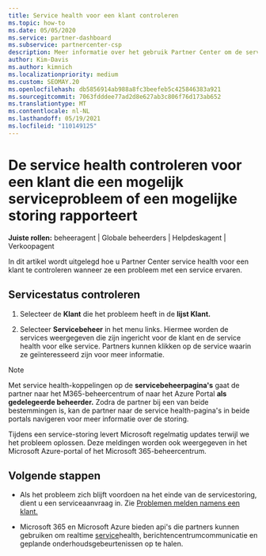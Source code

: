 ```yaml
---
title: Service health voor een klant controleren
ms.topic: how-to
ms.date: 05/05/2020
ms.service: partner-dashboard
ms.subservice: partnercenter-csp
description: Meer informatie over het gebruik Partner Center om de service health voor een klant te controleren wanneer deze een probleem met een service ervaart.
author: Kim-Davis
ms.author: kimnich
ms.localizationpriority: medium
ms.custom: SEOMAY.20
ms.openlocfilehash: db5856914ab988a8fc3beefeb5c425846383a921
ms.sourcegitcommit: 7063fdddee77ad2d8e627ab3c806f76d173ab652
ms.translationtype: MT
ms.contentlocale: nl-NL
ms.lasthandoff: 05/19/2021
ms.locfileid: "110149125"
---
```

# <a name="check-service-health-for-a-customer-reporting-a-potential-service-problem-or-outage"></a>De service health controleren voor een klant die een mogelijk serviceprobleem of een mogelijke storing rapporteert

**Juiste rollen:** beheeragent | Globale beheerders | Helpdeskagent | Verkoopagent

In dit artikel wordt uitgelegd hoe u Partner Center service health voor een klant te controleren wanneer ze een probleem met een service ervaren. 

## <a name="check-service-health"></a>Servicestatus controleren

1. Selecteer de **Klant** die het probleem heeft in de **lijst Klant.**

2. Selecteer **Servicebeheer** in het menu links. Hiermee worden de services weergegeven die zijn ingericht voor de klant en de service health voor elke service. Partners kunnen klikken op de service waarin ze geïnteresseerd zijn voor meer informatie. 

>[!NOTE] 
> Met service health-koppelingen op de **servicebeheerpagina's** gaat de partner naar het M365-beheercentrum of naar het Azure Portal **als gedelegeerde beheerder.** Zodra de partner bij een van beide bestemmingen is, kan de partner naar de service health-pagina's in beide portals navigeren voor meer informatie over de storing.
 
Tijdens een service-storing levert Microsoft regelmatig updates terwijl we het probleem oplossen. Deze meldingen worden ook weergegeven in het Microsoft Azure-portal of het Microsoft 365-beheercentrum.

## <a name="next-steps"></a>Volgende stappen 

- Als het probleem zich blijft voordoen na het einde van de servicestoring, dient u een serviceaanvraag in. Zie [Problemen melden namens een klant.](report-problems-on-behalf-of-a-customer.md)

- Microsoft 365 en Microsoft Azure bieden api's die partners kunnen gebruiken om realtime [service](get-automated-service-notifications-with-our-apis.md)health, berichtencentrumcommunicatie en geplande onderhoudsgebeurtenissen op te halen.

 

